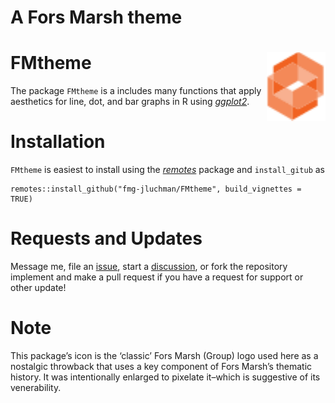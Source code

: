 A Fors Marsh theme
================

# FMtheme <img src="/man/figures/logo-cube2.png" align="right" height="110"/>

The package `FMtheme` is a includes many functions that apply aesthetics
for line, dot, and bar graphs in R using
[*ggplot2*](https://CRAN.R-project.org/package=ggplot2).

# Installation

`FMtheme` is easiest to install using the
[*remotes*](https://CRAN.R-project.org/package=remotes) package and
`install_gitub` as

    remotes::install_github("fmg-jluchman/FMtheme", build_vignettes = TRUE)

# Requests and Updates

Message me, file an
[issue](https://github.com/fmg-jluchman/FMtheme/issues), start a
[discussion](https://github.com/fmg-jluchman/FMtheme/discussions), or
fork the repository implement and make a pull request if you have a
request for support or other update!

# Note

This package’s icon is the ‘classic’ Fors Marsh (Group) logo used here
as a nostalgic throwback that uses a key component of Fors Marsh’s
thematic history. It was intentionally enlarged to pixelate it–which is
suggestive of its venerability.
